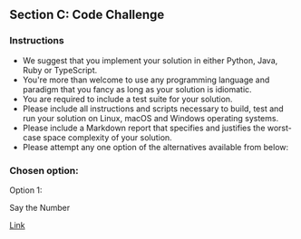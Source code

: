 ## Section C: Code Challenge
### Instructions
- We suggest that you implement your solution in either Python, Java, Ruby or TypeScript.
- You're more than welcome to use any programming language and paradigm that you fancy as long as your solution is idiomatic.
- You are required to include a test suite for your solution.
- Please include all instructions and scripts necessary to build, test and run your solution on Linux, macOS and Windows operating systems.
- Please include a Markdown report that specifies and justifies the worst-case space complexity of your solution.
- Please attempt any one option of the alternatives available from below:

### Chosen option:
Option 1: 

Say the Number

[Link](https://edabit.com/challenge/4E9gTrRWErpTCA2FQ)
